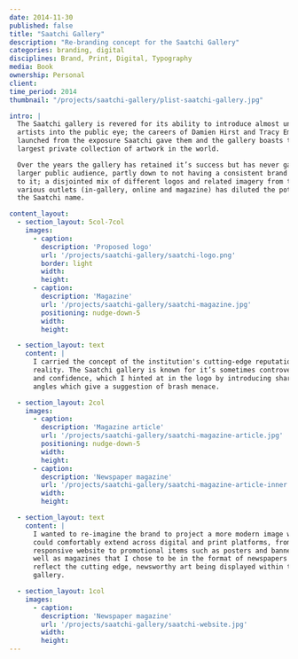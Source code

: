 ```yaml
---
date: 2014-11-30
published: false
title: "Saatchi Gallery"
description: "Re-branding concept for the Saatchi Gallery"
categories: branding, digital
disciplines: Brand, Print, Digital, Typography
media: Book
ownership: Personal
client:
time_period: 2014
thumbnail: "/projects/saatchi-gallery/plist-saatchi-gallery.jpg"

intro: |
  The Saatchi gallery is revered for its ability to introduce almost unknown
  artists into the public eye; the careers of Damien Hirst and Tracy Emin were
  launched from the exposure Saatchi gave them and the gallery boasts the
  largest private collection of artwork in the world.

  Over the years the gallery has retained it’s success but has never gained a
  larger public audience, partly down to not having a consistent brand attached
  to it; a disjointed mix of different logos and related imagery from the
  various outlets (in-gallery, online and magazine) has diluted the potential of
  the Saatchi name.

content_layout:
  - section_layout: 5col-7col
    images:
      - caption:
        description: 'Proposed logo'
        url: '/projects/saatchi-gallery/saatchi-logo.png'
        border: light
        width:
        height:
      - caption:
        description: 'Magazine'
        url: '/projects/saatchi-gallery/saatchi-magazine.jpg'
        positioning: nudge-down-5
        width:
        height:

  - section_layout: text
    content: |
      I carried the concept of the institution's cutting-edge reputation into
      reality. The Saatchi gallery is known for it’s sometimes controversial art
      and confidence, which I hinted at in the logo by introducing sharp 45°
      angles which give a suggestion of brash menace.

  - section_layout: 2col
    images:
      - caption:
        description: 'Magazine article'
        url: '/projects/saatchi-gallery/saatchi-magazine-article.jpg'
        positioning: nudge-down-5
        width:
        height:
      - caption:
        description: 'Newspaper magazine'
        url: '/projects/saatchi-gallery/saatchi-magazine-article-inner.jpg'
        width:
        height:

  - section_layout: text
    content: |
      I wanted to re-imagine the brand to project a more modern image which
      could comfortably extend across digital and print platforms, from the
      responsive website to promotional items such as posters and banners, as
      well as magazines that I chose to be in the format of newspapers to
      reflect the cutting edge, newsworthy art being displayed within the
      gallery.

  - section_layout: 1col
    images:
      - caption:
        description: 'Newspaper magazine'
        url: '/projects/saatchi-gallery/saatchi-website.jpg'
        width:
        height:
---
```

